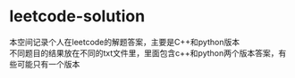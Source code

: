 # leetcode-solution

本空间记录个人在leetcode的解题答案，主要是C++和python版本<br>
不同题目的结果放在不同的txt文件里，里面包含c++和python两个版本答案，有些可能只有一个版本

